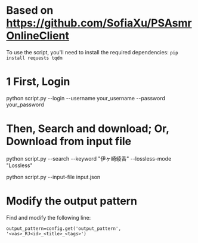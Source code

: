 # Based on https://github.com/SofiaXu/PSAsmrOnlineClient

To use the script, you'll need to install the required dependencies:
`pip install requests tqdm`

# 1 First, Login

python script.py --login --username your_username --password your_password

# Then, Search and download; Or, Download from input file

python script.py --search --keyword "伊ヶ崎綾香" --lossless-mode "Lossless"

python script.py --input-file input.json


# Modify the output pattern

Find and modify the following line: 
```
output_pattern=config.get('output_pattern', '<vas>_RJ<id>_<title>_<tags>')
```
